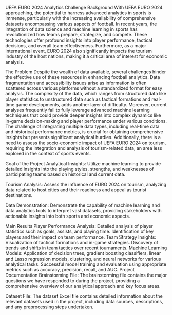 UEFA EURO 2024 Analytics
Challenge Background
With UEFA EURO 2024 approaching, the potential to harness advanced analytics in sports is immense, particularly with the increasing availability of comprehensive datasets encompassing various aspects of football. In recent years, the integration of data science and machine learning in sports has revolutionized how teams prepare, strategize, and compete. These technologies offer profound insights into player performance, tactical decisions, and overall team effectiveness. Furthermore, as a major international event, EURO 2024 also significantly impacts the tourism industry of the host nations, making it a critical area of interest for economic analysis.

The Problem
Despite the wealth of data available, several challenges hinder the effective use of these resources in enhancing football analytics. Data fragmentation and accessibility issues arise as information is often scattered across various platforms without a standardized format for easy analysis. The complexity of the data, which ranges from structured data like player statistics to unstructured data such as tactical formations and real-time game developments, adds another layer of difficulty. Moreover, current analyses frequently fail to fully leverage advanced machine learning techniques that could provide deeper insights into complex dynamics like in-game decision-making and player performance under various conditions. The challenge of integrating multiple data types, including real-time data and historical performance metrics, is crucial for obtaining comprehensive insights but presents significant analytical hurdles. Additionally, there is a need to assess the socio-economic impact of UEFA EURO 2024 on tourism, requiring the integration and analysis of tourism-related data, an area less explored in the context of sports events.

Goal of the Project
Analytical Insights:
Utilize machine learning to provide detailed insights into the playing styles, strengths, and weaknesses of participating teams based on historical and current data.

Tourism Analysis:
Assess the influence of EURO 2024 on tourism, analyzing data related to host cities and their readiness and appeal as tourist destinations.

Data Demonstration:
Demonstrate the capability of machine learning and data analytics tools to interpret vast datasets, providing stakeholders with actionable insights into both sports and economic aspects.

Main Results
Player Performance Analysis:
Detailed analysis of player statistics such as goals, assists, and playing time.
Identification of key players and their impact on team performance.
Team Strategy Insights:
Visualization of tactical formations and in-game strategies.
Discovery of trends and shifts in team tactics over recent tournaments.
Machine Learning Models:
Application of decision trees, gradient boosting classifiers, linear and Lasso regression models, clustering, and neural networks for various analytical tasks.
Successful model training and evaluation using appropriate metrics such as accuracy, precision, recall, and AUC.
Project Documentation
Brainstorming File:
The brainstorming file contains the major questions we have responded to during the project, providing a comprehensive overview of our analytical approach and key focus areas.

Dataset File:
The dataset Excel file contains detailed information about the relevant datasets used in the project, including data sources, descriptions, and any preprocessing steps undertaken.
